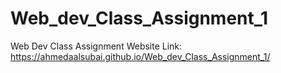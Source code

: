 # Web_dev_Class_Assignment_1
Web Dev Class Assignment
Website Link: https://ahmedaalsubai.github.io/Web_dev_Class_Assignment_1/
